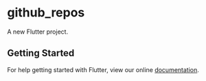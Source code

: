 # github_repos

A new Flutter project.

## Getting Started

For help getting started with Flutter, view our online
[documentation](https://flutter.io/).
